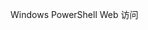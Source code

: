 <Token xmlns:xlink="http://www.w3.org/1999/xlink">Windows PowerShell Web 访问</Token>

<!--HONumber=Apr16_HO1-->


